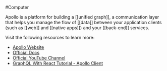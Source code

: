 #Computer 

Apollo is a platform for building a [[unified graph]], a communication layer that helps you manage the flow of [[data]] between your application clients (such as [[web]] and [[native apps]]) and your [[back-end]] services.

Visit the following resources to learn more:

-   [Apollo Website](https://www.apollographql.com/)
-   [Official Docs](https://www.apollographql.com/docs/)
-   [Official YouTube Channel](https://www.youtube.com/c/ApolloGraphQL/)
-   [GraphQL With React Tutorial - Apollo Client](https://www.youtube.com/watch?v=YyUWW04HwKY)